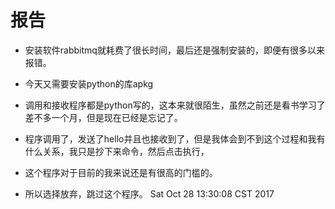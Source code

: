# 报告

- 安装软件rabbitmq就耗费了很长时间，最后还是强制安装的，即便有很多以来报错。
- 今天又需要安装python的库apkg 
- 调用和接收程序都是python写的，这本来就很陌生，虽然之前还是看书学习了差不多一个月，但是现在已经是忘记了。
- 程序调用了，发送了hello并且也接收到了，但是我体会到不到这个过程和我有什么关系，我只是抄下来命令，然后点击执行，
- 这个程序对于目前的我来说还是有很高的门槛的。

- 所以选择放弃，跳过这个程序。
Sat Oct 28 13:30:08 CST 2017
